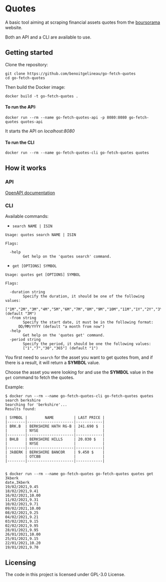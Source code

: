 # Quotes

A basic tool aiming at scraping financial assets quotes from the [boursorama](https://www.boursorama.com/bourse/) website.

Both an API and a CLI are available to use.

## Getting started

Clone the repository:

```shell
git clone https://github.com/benoitgelineau/go-fetch-quotes
cd go-fetch-quotes
```

Then build the Docker image:

```shell
docker build -t go-fetch-quotes .
```

#### To run the API:

```shell
docker run --rm --name go-fetch-quotes-api -p 8080:8080 go-fetch-quotes quotes-api
```

It starts the API on _localhost:8080_

#### To run the CLI

```shell
docker run --rm --name go-fetch-quotes-cli go-fetch-quotes quotes
```

## How it works

### API

[OpenAPI documentation](internal/api/openapi.yml)

### CLI

Available commands:

- `search NAME | ISIN`

```text
Usage: quotes search NAME | ISIN

Flags:

  -help
    	Get help on the 'quotes search' command.
```

- `get [OPTIONS] SYMBOL`

```text
Usage: quotes get [OPTIONS] SYMBOL

Flags:

  -duration string
    	Specify the duration, it should be one of the following values:
    	["1M","2M","3M","4M","5M","6M","7M","8M","9M","10M","11M","1Y","2Y","3Y"] (default "3M")
  -from string
    	Specify the start date, it must be in the following format:
      DD/MM/YYYY (default "a month from now")
  -help
    	Get help on the 'quotes get' command.
  -period string
    	Specify the period, it should be one the following values:
    	["1","7","30","365"] (default "1")
```

You first need to `search` for the asset you want to get quotes from, and if there is a result, it will return a __SYMBOL__ value.

Choose the asset you were looking for and use the __SYMBOL__ value in the `get` command to fetch the quotes.

Example:

```shell
$ docker run --rm --name go-fetch-quotes-cli go-fetch-quotes quotes search berkshire
Searching for 'berkshire'...
Results found:

| SYMBOL |        NAME         | LAST PRICE |
|--------|---------------------|------------|
| BRK.B  | BERKSHIRE HATH RG-B | 241.690 $  |
|        | NYSE                |            |
|--------|---------------------|------------|
| BHLB   | BERKSHIRE HILLS     | 20.030 $   |
|        | NYSE                |            |
|--------|---------------------|------------|
| 3kBERK | BERKSHIRE BANCOR    | 9.450 $    |
|        | OTCBB               |            |
|--------|---------------------|------------|


$ docker run --rm --name go-fetch-quotes go-fetch-quotes quotes get 3kberk      
date,3kberk
19/02/2021,9.45
18/02/2021,9.41
16/02/2021,10.00
11/02/2021,9.31
10/02/2021,9.71
09/02/2021,10.00
08/02/2021,9.25
04/02/2021,9.21
03/02/2021,9.15
02/02/2021,9.95
28/01/2021,9.95
26/01/2021,10.00
25/01/2021,9.15
22/01/2021,10.20
19/01/2021,9.70
```

## Licensing

The code in this project is licensed under GPL-3.0 License.

